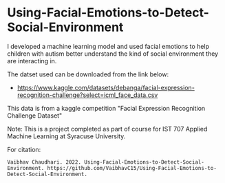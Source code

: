 # Using-Facial-Emotions-to-Detect-Social-Environment
I developed a machine learning model and used facial emotions to help children with autism better understand the kind of social environment they are interacting in.

The datset used can be downloaded from the link below:
- https://www.kaggle.com/datasets/debanga/facial-expression-recognition-challenge?select=icml_face_data.csv

This data is from a kaggle competition "Facial Expression Recognition Challenge Dataset"


Note: This is a project completed as part of course for IST 707 Applied Machine Learning at Syracuse University.

For citation:

    Vaibhav Chaudhari. 2022. Using-Facial-Emotions-to-Detect-Social-Environment. https://github.com/VaibhavC15/Using-Facial-Emotions-to-Detect-Social-Environment.
